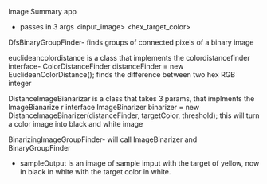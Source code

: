Image Summary app
- passes in 3 args  <input_image> <hex_target_color> <threshold>

DfsBinaryGroupFinder- finds groups of connected pixels of a binary image 


euclideancolordistance is a class that implements the colordistancefinder interface-
ColorDistanceFinder distanceFinder = new EuclideanColorDistance();
finds the difference between two hex RGB integer 

DistanceImageBianarizar is a class that takes 3 params, that implments the ImageBianarize r interface 
ImageBinarizer binarizer = new DistanceImageBinarizer(distanceFinder, targetColor, threshold);
this will turn a color image into black and white image 

BinarizingImageGroupFinder- will call ImageBinarizer and BinaryGroupFinder 

- sampleOutput is an image of sample imput with the target of yellow, now in black in white with the target color in white. 